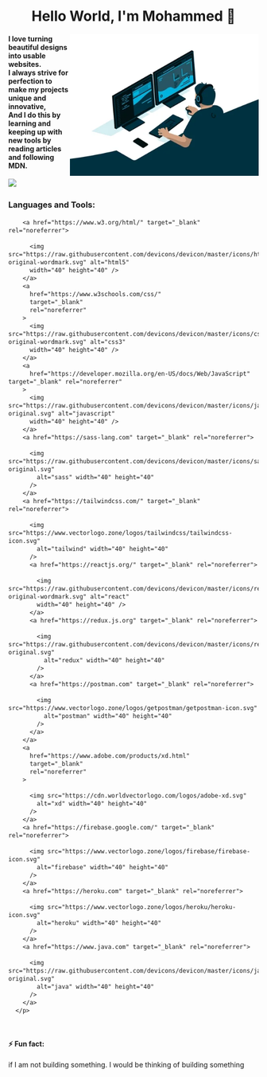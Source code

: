 <!--
**mohammedsaid21/mohammedsaid21** is a ✨ _special_ ✨ repository because its `README.md` (this file) appears on your GitHub profile.

Here are some ideas to get you started:
- 🔭 I’m currently working on ...
- 🌱 I’m currently learning ...
- 👯 I’m looking to collaborate on ...
- 🤔 I’m looking for help with ...
- 💬 Ask me about ...
- 📫 How to reach me: ...
- 😄 Pronouns: ...
- ⚡ Fun fact: ...
-->



<h1 align="center">Hello World, I'm Mohammed 👋</h1>
<img align="right" width="380px" src="image/giphy.webp">
<!--  that are responsive to various devices -->
<h4>I love turning beautiful designs into usable websites.<br>
I always strive for perfection to make my projects unique and innovative,<br>
 And I do this by learning and keeping up with new tools by reading articles and following MDN.
</h4>

![](https://komarev.com/ghpvc/?username=mohammedsaid21&color=blue&style=for-the-badge)



<h3 align="left">Languages and Tools:</h3>
      <p align="left">
        
        <a href="https://www.w3.org/html/" target="_blank" rel="noreferrer">
          
          <img src="https://raw.githubusercontent.com/devicons/devicon/master/icons/html5/html5-original-wordmark.svg" alt="html5" 
          width="40" height="40" />
        </a>
        <a
          href="https://www.w3schools.com/css/"
          target="_blank"
          rel="noreferrer"
        >
          <img src="https://raw.githubusercontent.com/devicons/devicon/master/icons/css3/css3-original-wordmark.svg" alt="css3" 
          width="40" height="40" />
        </a>
        <a
          href="https://developer.mozilla.org/en-US/docs/Web/JavaScript" target="_blank" rel="noreferrer"
        >
          <img src="https://raw.githubusercontent.com/devicons/devicon/master/icons/javascript/javascript-original.svg" alt="javascript" 
          width="40" height="40" />
        </a>
        <a href="https://sass-lang.com" target="_blank" rel="noreferrer">
          
          <img src="https://raw.githubusercontent.com/devicons/devicon/master/icons/sass/sass-original.svg"
            alt="sass" width="40" height="40"
          />
        </a>
        <a href="https://tailwindcss.com/" target="_blank" rel="noreferrer">
          
          <img src="https://www.vectorlogo.zone/logos/tailwindcss/tailwindcss-icon.svg"
            alt="tailwind" width="40" height="40"
          />
          <a href="https://reactjs.org/" target="_blank" rel="noreferrer">
            
            <img src="https://raw.githubusercontent.com/devicons/devicon/master/icons/react/react-original-wordmark.svg" alt="react" 
            width="40" height="40" />
          </a>
          <a href="https://redux.js.org" target="_blank" rel="noreferrer">
            
            <img src="https://raw.githubusercontent.com/devicons/devicon/master/icons/redux/redux-original.svg"
              alt="redux" width="40" height="40"
            />
          </a>
          <a href="https://postman.com" target="_blank" rel="noreferrer">
            
            <img src="https://www.vectorlogo.zone/logos/getpostman/getpostman-icon.svg"
              alt="postman" width="40" height="40"
            />
          </a>
        </a>
        <a
          href="https://www.adobe.com/products/xd.html"
          target="_blank"
          rel="noreferrer"
        >
          
          <img src="https://cdn.worldvectorlogo.com/logos/adobe-xd.svg"
            alt="xd" width="40" height="40"
          />
        </a>
        <a href="https://firebase.google.com/" target="_blank" rel="noreferrer">
          
          <img src="https://www.vectorlogo.zone/logos/firebase/firebase-icon.svg"
            alt="firebase" width="40" height="40"
          />
        </a>
        <a href="https://heroku.com" target="_blank" rel="noreferrer">
          
          <img src="https://www.vectorlogo.zone/logos/heroku/heroku-icon.svg"
            alt="heroku" width="40" height="40"
          />
        </a>
        <a href="https://www.java.com" target="_blank" rel="noreferrer">
          
          <img src="https://raw.githubusercontent.com/devicons/devicon/master/icons/java/java-original.svg"
            alt="java" width="40" height="40"
          />
        </a>
      </p>


      

<a href="https://status.nmoo.dev/now-playing">
  <img href="https://status.nmoo.dev/now-playing">
</a>

<div>
 <h4>⚡ Fun fact:</h4>
 <span>if I am not building something.
 I would be thinking of building something</span>
</div>

 
